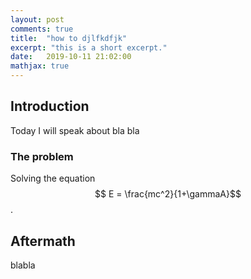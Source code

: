 ```yaml
---
layout: post
comments: true
title:  "how to djlfkdfjk"
excerpt: "this is a short excerpt."
date:   2019-10-11 21:02:00
mathjax: true
---
```


## Introduction
Today I will speak about bla bla

### The problem
Solving the equation
$$ E = \frac{mc^2}{1+\gammaA}$$.

## Aftermath
blabla
